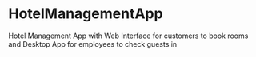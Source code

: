 # HotelManagementApp
Hotel Management App with Web Interface for customers to book rooms and Desktop App for employees to check guests in 

